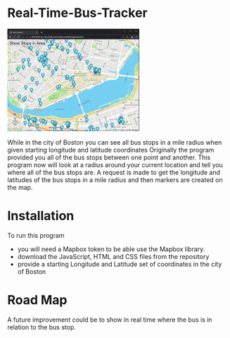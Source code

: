# Real-Time-Bus-Tracker
<img src="bostonMapScreenshot.JPG" width='300'/>

While in the city of Boston you can see all bus stops in a mile radius when given starting longitude and latitude coordinates
Originally the program provided you all of the bus stops between one point and another. This program now will look at a radius around your current location and tell you where all of the bus stops are. 
A request is made to get the longitude and latitudes of the bus stops in a mile radius and then markers are created on the map.

# Installation
To run this program
- you will need a Mapbox token to be able use the Mapbox library.
- download the JavaScript, HTML and CSS files from the repository
- provide a starting Longitude and Latitude set of coordinates in the city of Boston

# Road Map
A future improvement could be to show in real time where the bus is in relation to the bus stop.
